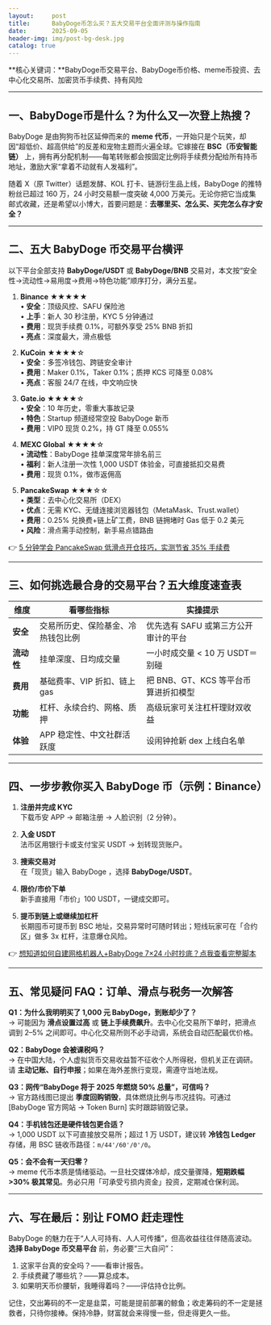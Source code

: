 ```yaml
---
layout:     post
title:      BabyDoge币怎么买？五大交易平台全面评测与操作指南
date:       2025-09-05
header-img: img/post-bg-desk.jpg
catalog: true
---
```


**核心关键词：**BabyDoge币交易平台、BabyDoge币价格、meme币投资、去中心化交易所、加密货币手续费、持有风险

---

## 一、BabyDoge币是什么？为什么又一次登上热搜？

BabyDoge 是由狗狗币社区延伸而来的 **meme 代币**，一开始只是个玩笑，却因“超低价、超高供给”的反差和宠物主题而火遍全球。它嫁接在 **BSC（币安智能链）** 上，拥有再分配机制——每笔转账都会按固定比例将手续费分配给所有持币地址，激励大家“拿着不动就有人发福利”。

随着 X（原 Twitter）话题发酵、KOL 打卡、链游衍生品上线，BabyDoge 的推特粉丝已超过 160 万，24 小时交易额一度突破 4,000 万美元。无论你把它当成集邮式收藏，还是希望以小博大，首要问题是：**去哪里买、怎么买、买完怎么存才安全？**

---

## 二、五大 BabyDoge 币交易平台横评

以下平台全部支持 **BabyDoge/USDT** 或 **BabyDoge/BNB** 交易对，本文按“安全性→流动性→易用度→费用→特色功能”顺序打分，满分五星。

1. **Binance** ★★★★★  
   • **安全**：顶级风控、SAFU 保险池  
   • **上手**：新人 30 秒注册，KYC 5 分钟通过  
   • **费用**：现货手续费 0.1%，可额外享受 25% BNB 折扣  
   • **亮点**：深度最大，滑点极低

2. **KuCoin** ★★★★☆  
   • **安全**：多签冷钱包、跨链安全审计  
   • **费用**：Maker 0.1%，Taker 0.1%；质押 KCS 可降至 0.08%  
   • **亮点**：客服 24/7 在线，中文响应快

3. **Gate.io** ★★★★☆  
   • **安全**：10 年历史，零重大事故记录  
   • **特色**：Startup 频道经常空投 BabyDoge 新币  
   • **费用**：VIP0 现货 0.2%，持 GT 降至 0.055%

4. **MEXC Global** ★★★★☆  
   • **流动性**：BabyDoge 挂单深度常年排名前三  
   • **福利**：新人注册一次性 1,000 USDT 体验金，可直接抵扣交易费  
   • **费用**：现货 0.1%，做市返佣高

5. **PancakeSwap** ★★★☆☆  
   • **类型**：去中心化交易所（DEX）  
   • **优点**：无需 KYC、无缝连接浏览器钱包（MetaMask、Trust.wallet）  
   • **费用**：0.25% 兑换费+链上矿工费，BNB 链拥堵时 Gas 低于 0.2 美元  
   • **风险**：滑点需手动控制，新手易点错路由

👉 [5 分钟学会 PancakeSwap 低滑点开仓技巧，实测节省 35% 手续费](https://okxdog.com/)

---

## 三、如何挑选最合身的交易平台？五大维度速查表

| 维度        | 看哪些指标                          | 实操提示                              |
|-------------|-----------------------------------|---------------------------------------|
| **安全**    | 交易所历史、保险基金、冷热钱包比例 | 优先选有 SAFU 或第三方公开审计的平台  |
| **流动性**  | 挂单深度、日均成交量               | 一小时成交量 < 10 万 USDT＝别碰     |
| **费用**    | 基础费率、VIP 折扣、链上 gas       | 把 BNB、GT、KCS 等平台币算进折扣模型 |
| **功能**    | 杠杆、永续合约、网格、质押         | 高级玩家可关注杠杆理财双收益         |
| **体验**    | APP 稳定性、中文社群活跃度         | 设闹钟抢新 dex 上线白名单             |

---

## 四、一步步教你买入 BabyDoge 币（示例：Binance）

1. **注册并完成 KYC**  
   下载币安 APP → 邮箱注册 → 人脸识别（2 分钟）。

2. **入金 USDT**  
   法币区用银行卡或支付宝买 USDT → 划转现货账户。

3. **搜索交易对**  
   在「现货」输入 BabyDoge ，选择 **BabyDoge/USDT**。

4. **限价/市价下单**  
   新手直接用「市价」100 USDT，一键成交即可。

5. **提币到链上或继续加杠杆**  
   长期囤币可提币到 BSC 地址，交易异常时可随时转出；短线玩家可在「合约区」做多 3x 杠杆，注意爆仓风险。

👉 [想知道如何自建网格机器人+BabyDoge 7×24 小时抄底？点我查看完整脚本](https://okxdog.com/)

---

## 五、常见疑问 FAQ：订单、滑点与税务一次解答

**Q1：为什么我明明买了 1,000 元 BabyDoge，到账却少了？**  
→ 可能因为 **滑点设置过高** 或 **链上手续费飙升**。去中心化交易所下单时，把滑点调到 2–5% 之间即可。中心化交易所则不必手动调，系统会自动匹配最优价格。

**Q2：BabyDoge 会被课税吗？**  
→ 在中国大陆，个人虚拟货币交易收益暂不征收个人所得税，但机关正在调研。请 **主动记账、自行申报**；如果在海外差旅行变现，需遵守当地法规。

**Q3：网传“BabyDoge 将于 2025 年燃烧 50% 总量”，可信吗？**  
→ 官方路线图已提出 **季度回购销毁**，具体燃烧比例与市况挂钩。可通过 [BabyDoge 官方网站 → Token Burn] 实时跟踪销毁记录。

**Q4：手机钱包还是硬件钱包更合适？**  
→ 1,000 USDT 以下可直接放交易所；超过 1 万 USDT，建议转 **冷钱包 Ledger** 存储，用 BSC 链收币路径：`m/44'/60'/0'/0`。

**Q5：会不会有一天归零？**  
→ meme 代币本质是情绪驱动。一旦社交媒体冷却，成交量骤降，**短期跌幅>30% 极其常见**。务必只用「可承受亏损内资金」投资，定期减仓保利润。

---

## 六、写在最后：别让 FOMO 赶走理性

BabyDoge 的魅力在于“人人可持有、人人可传播”，但高收益往往伴随高波动。**选择 BabyDoge 币交易平台** 前，务必要“三大自问”：

1. 这家平台真的安全吗？——看审计报告。  
2. 手续费藏了哪些坑？——算总成本。  
3. 如果明天币价腰斩，我睡得着吗？——评估持仓比例。

记住，交出筹码的不一定是韭菜，可能是提前部署的鲸鱼；收走筹码的不一定是拯救者，只待你接棒。保持冷静，财富就会来得慢一些，但走得更久一些。